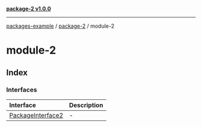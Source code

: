 [**package-2 v1.0.0**](../README.md)

***

[packages-example](../../README.md) / [package-2](../README.md) / module-2

# module-2

## Index

### Interfaces

| Interface | Description |
| :------ | :------ |
| [PackageInterface2](interfaces/PackageInterface2.md) | - |
